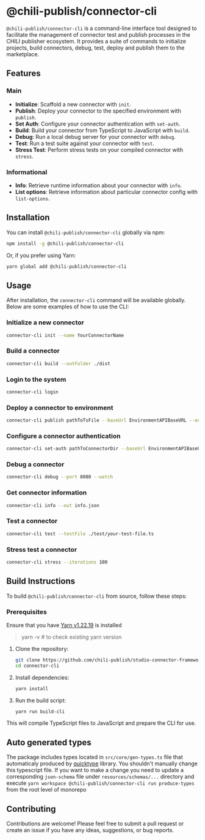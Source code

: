 # @chili-publish/connector-cli

`@chili-publish/connector-cli` is a command-line interface tool designed to facilitate the management of connector test and publish processes in the CHILI publisher ecosystem. It provides a suite of commands to initialize projects, build connectors, debug, test, deploy and publish them to the marketplace.

## Features

### Main

- **Initialize**: Scaffold a new connector with `init`.
- **Publish**: Deploy your connector to the specified environment with `publish`.
- **Set Auth**: Configure your connector authentication with `set-auth`.
- **Build**: Build your connector from TypeScript to JavaScript with `build`.
- **Debug**: Run a local debug server for your connector with `debug`.
- **Test**: Run a test suite against your connector with `test`.
- **Stress Test**: Perform stress tests on your compiled connector with `stress`.

### Informational

- **Info**: Retrieve runtime information about your connector with `info`.
- **List options**: Retrieve information about particular connector config with `list-options`.

## Installation

You can install `@chili-publish/connector-cli` globally via npm:

```sh
npm install -g @chili-publish/connector-cli
```

Or, if you prefer using Yarn:

```sh
yarn global add @chili-publish/connector-cli
```

## Usage

After installation, the `connector-cli` command will be available globally. Below are some examples of how to use the CLI:

### Initialize a new connector

```sh
connector-cli init --name YourConnectorName
```

### Build a connector

```sh
connector-cli build --outFolder ./dist
```

### Login to the system

```sh
connector-cli login
```

### Deploy a connector to environment

```sh
connector-cli publish pathToTsFile --baseUrl EnvironmentAPIBaseURL --environment YOUR_ENVIRONMENT --name YourConnectorName
```

### Configure a connector authentication

```sh
connector-cli set-auth pathToConnectorDir --baseUrl EnvironmentAPIBaseURL --environment YOUR_ENVIRONMENT --connectorId ConnectorIdFromEnv --usage browser --type staticKey --auth-data-file ./pathToAuthData
```

### Debug a connector

```sh
connector-cli debug --port 8080 --watch
```

### Get connector information

```sh
connector-cli info --out info.json
```

### Test a connector

```sh
connector-cli test --testFile ./test/your-test-file.ts
```

### Stress test a connector

```sh
connector-cli stress --iterations 100
```

## Build Instructions

To build `@chili-publish/connector-cli` from source, follow these steps:

### Prerequisites

Ensure that you have [Yarn v1.22.19](https://classic.yarnpkg.com/lang/en/docs/install/) is installed

> yarn -v # to check existing yarn version

1. Clone the repository:

   ```sh
   git clone https://github.com/chili-publish/studio-connector-framework.git
   cd connector-cli
   ```

2. Install dependencies:

   ```sh
   yarn install
   ```

3. Run the build script:

   ```sh
   yarn run build-cli
   ```

This will compile TypeScript files to JavaScript and prepare the CLI for use.

## Auto generated types

The package includes types located in `src/core/gen-types.ts` file that automaticaly produced by [quicktype](https://github.com/glideapps/quicktype) library. You shouldn't manually change this typescript file. If you want to make a change you need to update a corresponding `json-schema` file under `resources/schemas/...` directory and execute `yarn workspace @chili-publish/connector-cli run produce-types` from the root level of monorepo

## Contributing

Contributions are welcome! Please feel free to submit a pull request or create an issue if you have any ideas, suggestions, or bug reports.
